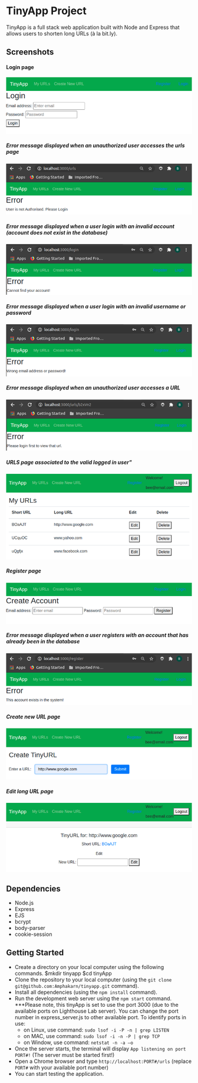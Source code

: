 # TinyApp Project

TinyApp is a full stack web application built with Node and Express that allows users to shorten long URLs (à la bit.ly).


## Screenshots

#### Login page
!["screenshot login page"](https://github.com/Amphakarn/tinyapp/blob/master/docs/login-page.png?raw=true)

##### Error message displayed when an unauthorized user accesses the urls page
!["screenshot message displayed when a user is not authorized"](https://github.com/Amphakarn/tinyapp/blob/master/docs/error-msg-user-not-authorized.png)

##### Error message displayed when a user login with an invalid account (account does not exist in the database)
!["screenshot message displayed when a user login with an invalid account"](https://github.com/Amphakarn/tinyapp/blob/master/docs/error-msg-account-not-exist-in-db-r2.png)

##### Error message displayed when a user login with an invalid username or password
!["screenshot message displayed when a user login with a wrong email or password"](https://github.com/Amphakarn/tinyapp/blob/master/docs/error-msg-invalid-email-or-pwd-r2.png)

##### Error message displayed when an unauthorized user accesses a URL
!["screenshot message displayed when an unauthorized user accesses a URL that does not belong to the user"](https://github.com/Amphakarn/tinyapp/blob/master/docs/error-msg-not-login-urls-shortURL.png)

##### URLS page associated to the valid logged in user"
!["screenshot urls page associated to the valid logged in user"](https://github.com/Amphakarn/tinyapp/blob/master/docs/urls-page.png?raw=true)

##### Register page
!["screenshot register page"](https://github.com/Amphakarn/tinyapp/blob/master/docs/register-page.png?raw=true)

##### Error message displayed when a user registers with an account that has already been in the database
!["screenshot error message displayed when a user registers with an existing account in the database"](https://github.com/Amphakarn/tinyapp/blob/master/docs/error-msg-account-exist-r2.png)

##### Create new URL page
!["screenshot create new URL page"](https://github.com/Amphakarn/tinyapp/blob/master/docs/create-new-url-page.png)

##### Edit long URL page
!["screenshot edit long URL page"](https://github.com/Amphakarn/tinyapp/blob/master/docs/edit-long-url-page.png?raw=true)


## Dependencies

- Node.js
- Express
- EJS
- bcrypt
- body-parser
- cookie-session

## Getting Started

- Create a directory on your local computer using the following commands.
    $mkdir tinyapp
    $cd tinyApp
- Clone the repository to your local computer (using the `git clone git@github.com:Amphakarn/tinyapp.git` command).
- Install all dependencies (using the `npm install` command).
- Run the development web server using the `npm start` command.
  ***Please note, this tinyApp is set to use the port 3000 (due to the available ports on Lighthouse Lab server). You can change the port number in express_server.js to other available port. To identify ports in use:
    - on Linux, use command: `sudo lsof -i -P -n | grep LISTEN`
    - on MAC, use command: `sudo lsof -i -n -P | grep TCP`
    - on Window, use command: `netstat -n -a –o`
- Once the server starts, the terminal will display `App listening on port PORT#!` (The server must be started first!)
- Open a Chrome browser and type `http://localhost:PORT#/urls` (replace `PORT#` with your available port number)
- You can start testing the application.